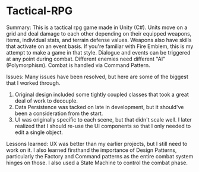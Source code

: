 # Tactical-RPG
Summary: This is a tactical rpg game made in Unity (C#). Units move on a grid and deal damage to each other depending on their equipped weapons, items, individual stats, and terrain defense values. Weapons also have skills that activate on an event basis. If you're familiar with Fire Emblem, this is my attempt to make a game in that style. Dialogue and events can be triggered at any point during combat. Different enemies need different "AI" (Polymorphism). Combat is handled via Command Pattern.

Issues: Many issues have been resolved, but here are some of the biggest that I worked through.

1. Original design included some tightly coupled classes that took a great deal of work to decouple.
2. Data Persistence was tacked on late in development, but it should've been a consideration from the start.
3. UI was originally specific to each scene, but that didn't scale well. I later realized that I should re-use the UI components so that I only needed to edit a single object. 

Lessons learned: 
UX was better than my earlier projects, but I still need to work on it. I also learned firsthand the importance of Design Patterns, particularly the Factory and Command patterns as the entire combat system hinges on those. I also used a State Machine to control the combat phase. 
